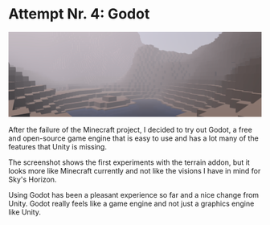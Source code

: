 # Attempt Nr. 4: Godot

![Screenshot](godot-screenshot.png)

After the failure of the Minecraft project, I decided to try out Godot, a free and open-source game engine that is easy to use and has a lot many of the features that Unity is missing.

The screenshot shows the first experiments with the terrain addon, but it looks more like Minecraft currently and not like the visions I have in mind for Sky's Horizon.

Using Godot has been a pleasant experience so far and a nice change from Unity. Godot really feels like a game engine and not just a graphics engine like Unity.